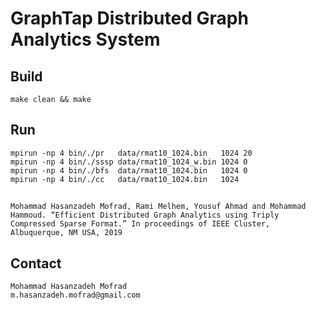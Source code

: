 # GraphTap Distributed Graph Analytics System

## Build
    make clean && make

## Run
    mpirun -np 4 bin/./pr   data/rmat10_1024.bin   1024 20
    mpirun -np 4 bin/./sssp data/rmat10_1024_w.bin 1024 0
    mpirun -np 4 bin/./bfs  data/rmat10_1024.bin   1024 0
    mpirun -np 4 bin/./cc   data/rmat10_1024.bin   1024

##
    Mohammad Hasanzadeh Mofrad, Rami Melhem, Yousuf Ahmad and Mohammad Hammoud. “Efficient Distributed Graph Analytics using Triply Compressed Sparse Format.” In proceedings of IEEE Cluster, Albuquerque, NM USA, 2019

## Contact
    Mohammad Hasanzadeh Mofrad
    m.hasanzadeh.mofrad@gmail.com
